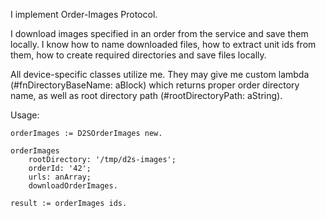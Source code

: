 I implement Order-Images Protocol.

I download images specified in an order from the service and save them locally. I know how to name downloaded files, how to extract unit ids from them, how to create required directories and save files locally.

All device-specific classes utilize me. They may give me custom lambda (#fnDirectoryBaseName: aBlock) which returns proper order directory name, as well as root directory path (#rootDirectoryPath: aString).

Usage:

	orderImages := D2SOrderImages new.
	
	orderImages
		rootDirectory: '/tmp/d2s-images';
		orderId: '42';
		urls: anArray;
		downloadOrderImages.

	result := orderImages ids.
